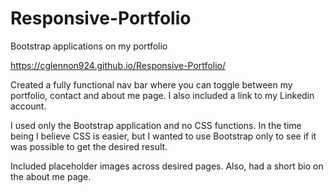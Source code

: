 # Responsive-Portfolio
Bootstrap applications on my portfolio

https://cglennon924.github.io/Responsive-Portfolio/

Created a fully functional nav bar where you can toggle between my portfolio, contact and about me page. I also included a link to my Linkedin account.

I used only the Bootstrap application and no CSS functions. In the time being I believe CSS is easier, but I wanted to use Bootstrap only to see if it was possible to get the desired result.

Included placeholder images across desired pages. Also, had a short bio on the about me page.


